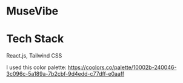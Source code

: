 # MuseVibe

# Tech Stack
React.js, Tailwind CSS

I used this color palette: https://coolors.co/palette/10002b-240046-3c096c-5a189a-7b2cbf-9d4edd-c77dff-e0aaff